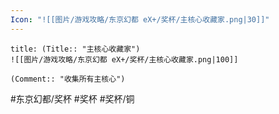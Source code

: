 ```yaml
---
Icon: "![[图片/游戏攻略/东京幻都 eX+/奖杯/主核心收藏家.png|30]]"
---
```

```ad-common-bronze-trophy
title: (Title:: "主核心收藏家")
![[图片/游戏攻略/东京幻都 eX+/奖杯/主核心收藏家.png|100]]

(Comment:: "收集所有主核心")
```

#东京幻都/奖杯 #奖杯 #奖杯/铜
